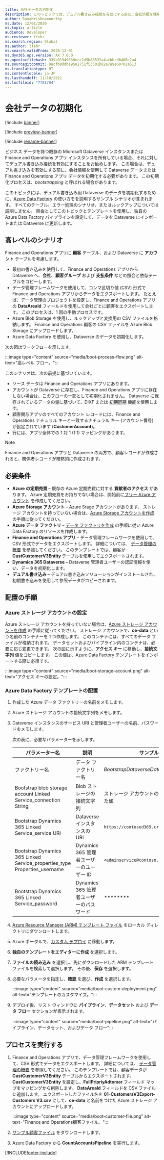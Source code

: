 ```yaml
---
title: 会社データの初期化
description: このトピックでは、デュアル書き込み接続を有効にする前に、会社情報を使用してデータを初期化する方法について説明します。
author: RamaKrishnamoorthy
ms.date: 12/01/2020
ms.topic: article
audience: Developer
ms.reviewer: tfehr
ms.search.region: Global
ms.author: tfehr
ms.search.validFrom: 2020-12-01
ms.dyn365.ops.version: AX 7.0.0
ms.openlocfilehash: 339b91949839eec2d5b88537a4acbbcd0465e2a4
ms.sourcegitcommit: 9acfb9ddba9582751f53501b82a7e9e60702a613
ms.translationtype: HT
ms.contentlocale: ja-JP
ms.lasthandoff: 11/10/2021
ms.locfileid: "7781704"
---
```

# <a name="initialize-company-data"></a>会社データの初期化

[!include [banner](../../includes/banner.md)]

[!include [preview-banner](../../includes/preview-banner.md)]

[!include [rename-banner](~/includes/cc-data-platform-banner.md)]

ビジネス データを持つ既存の Microsoft Dataverse インスタンスまたは Finance and Operations アプリ インスタンスを所有している場合、それに対してデュアル書き込み接続を有効にすることをお勧めします。 この場合は、デュアル書き込みを有効にする前に、会社情報を使用して Dataverse データまたは Finance and Operations アプリ データを初期化する必要があります。 この初期化プロセスは、*bootstrapping* と呼ばれる場合があります。

このトピックには、デュアル書き込み用 Dataverse のデータを初期化するために、[Azure Data Factory](/azure/data-factory/introduction) の使い方をを説明するサンプル シナリオが含まれます。 すべてのテーブル、エラー処理のシナリオ、またはルックアップについては説明しません。 照会としてこのトピックとテンプレートを使用し、独自の Azure Data Factory パイプラインを設定して、データを Dataverse にインポートまたは  Dataverse に更新します。

## <a name="high-level-scenario"></a>高レベルのシナリオ

Finance and Operations アプリに **顧客** テーブル、および Dataverse に **アカウント** テーブルを考慮します。

- 最初の書き込みを使用して、Finance and Operations アプリから Dataverse へ、**会社**、**顧客グループ** および **支払条件** などの照会と依存テーブルをコピーします。
- データ管理フレームワークを使用して、コンマ区切り値 (CSV) 形式で Finance and Operations アプリからデータをエクスポートします。 たとえば、データ管理のプロジェクトを設定し、Finance and Operations アプリの **DataAreaId** フィールドを使用して会社ごとに顧客をエクスポートします。 このプロセスは、1 回の手動プロセスです。
- Azure Blob Storage を使用し、ルックアップと変換用の CSV ファイルを格納します。 Finance and Operations 顧客の CSV ファイルを Azure Blob Storage にアップロードします。
- Azure Data Factory を使用し、Dataverse のデータを初期化します。

次の図はワークフローを示します。

:::image type="content" source="media/boot-process-flow.png" alt-text="高レベル フロー。":::

このシナリオは、次の前提に基づいています。

- ソース データは Finance and Operations アプリにあります。
- アカウントが Dataverse に存在し、Finance and Operations アプリに存在しない場合は、このフローの一部として初期化されません。 Dataverse に保存されているデータの量に基づいて、DIXF または [初期同期](initial-sync-guidance.md) 機能を使用します。
- 顧客関与アプリのすべてのアカウント レコードには、Finance and Operations ナチュラル キーと一致するナチュラル キー (アカウント番号) が設定されています (**CustomerAccount**)。 
- 行には、アプリ全体での 1 対 1 (1:1) マッピングがあります。

> [!NOTE]
> Finance and Operations アプリと Dataverse の両方で、顧客レコードが作成されると、関係者レコードが暗黙的に作成されます。 

## <a name="prerequisites"></a>必要条件

- **Azure の定期売買** – 既存の Azure 定期売買に対する **貢献者のアクセス** があります。 Azure 定期売買をお持ちでない場合は、開始前に[フリー Azure アカウント](https://azure.microsoft.com/free/) を作成してください。
- **Azure Storage アカウント** – Azure Srage アカウントがあります。 ストレージ アカウントを持っていない場合は、[Azure Storage アカウントを作成](/azure/storage/common/storage-account-create?tabs=azure-portal#create-a-storage-account) の手順に従ってください。
- **Azure データ ファクトリ** – [データ ファクトリを作成](/azure/data-factory/tutorial-copy-data-portal#create-a-data-factory) の手順に従い Azure Data Factory のリソースを作成します。
- **Finance and Operations アプリ**  – データ管理フレームワークを使用して、CSV 形式でデータをエクスポートします。 詳細については、 [データ管理の概要](../data-entities-data-packages.md) を参照してください。 このテンプレートでは、顧客が **CustCustomerV3Entity** テーブルを使用してエクスポートされます。
- **Dynamics 365 Dataverse** – Dataverse 管理者ユーザーの認証情報を使い、データを初期化します。
- **デュアル書き込み** – デュアル書き込みソリューションがインストールされ、初期書き込みを使用して参照データがコピーされます。

## <a name="deployment-steps"></a>配置の手順

### <a name="set-up-an-azure-storage-account"></a>Azure ストレージ アカウントの設定

Azure ストレージ アカウントを持っていない場合は、[Azure ストレージ アカウントを作成](/azure/storage/common/storage-account-create?tabs=azure-portal#create-a-storage-account) の手順に従ってください。 ストレージ アカウントで、**ce-data** という名前のコンテナーを 1 つ作成します。 このコンテナには、すべてのデータ ファイルが格納されます。 データセットおよびパイプライン内のコンテナは、必要に応じ変更できます。 次の図に示すように、**アクセス キー** に移動し、**接続文字列** 値をコピーします。 この値は、Azure Data Factory テンプレートをインポートする際に必須です。

:::image type="content" source="media/boot-storage-account.png" alt-text="アクセス キーの設定。":::

### <a name="deploy-an-azure-data-factory-template"></a>Azure Data Factory テンプレートの配置

1. 作成した Azure データ ファクトリーの名前をメモします。
2. Azure ストレージ アカウントの接続文字列をメモします。
3. Dataverse インスタンスのサービス URI と管理者ユーザーの名前、パスワードをメモします。

    次の表に、必要なパラメーターを示します。

    | パラメーター名 | 説明 | サンプル値 |
    |---|---|---|
    | ファクトリー名 | データ ファクトリー名 | *BootstrapDataverseDataADF* |
    | Bootstrap blob storage account Linked Service\_connection String | Blob ストレージの接続文字列 | ストレージ アカウントの作成時にコピーした値 |
    | Bootstrap Dynamics 365 Linked Service\_service URI | Dataverse インスタンスの URI | `https://contosod365.crm4.dynamics.com` |
    | Bootstrap Dynamics 365 Linked Service\_properties\_type Properties\_username | Dynamics 365 管理者ユーザーのユーザー ID | `<adminservice@contoso.onmicrosoft.com>` |
    | Bootstrap Dynamics 365 Linked Service\_password | Dynamics 365 管理者ユーザーのパスワード | _\*\*\*\*\*\*\*\*_ | 

4. [Azure Resource Manager (ARM) テンプレート ファイル](https://github.com/microsoft/Dynamics-365-FastTrack-Implementation-Assets/blob/master/Dual-write/Bootstrapping/arm_template.json) をローカル ディレクトリにダウンロートします。
5. Azure ポータルで、[カスタム デプロイ](https://ms.portal.azure.com/#create/Microsoft.Template) に移動します。
6. **独自のテンプレートをエディターに作成** を選択します。
7. **ファイルの読み込み** を選択し、先にダウンロードした ARM テンプレート ファイルを検索して選択します。 その後、**保存** を選択します。
8. 必要なパラメータを指定し、**確認** を選び、**作成** を選択します。

    :::image type="content" source="media/boot-custom-deployment.png" alt-text="テンプレートのカスタマイズ。":::

9. デプロイ後、リスト ウィンドウに **パイプライン**、**データセット** および **データ フロー** セクションが表示されます。

    :::image type="content" source="media/boot-pipeline.png" alt-text="パイプライン、データセット、およびデータ フロー":::

## <a name="run-the-process"></a>プロセスを実行する

1. Finance and Operations アプリで、データ管理フレームワークを使用して、CSV 形式でデータをエクスポートします。 詳細については、 [データ管理の概要](../data-entities-data-packages.md) を参照してください。 このテンプレートでは、顧客データが **CustCustomerV3Entity** テーブルからエクスポートされます。 **CustCustomerV3Entity** を設定し、**FullPripriyAdtomer** フィールド マップをマッピングから削除します。 **DataAreaId** フィールドを CSV ファイルに追加します。 エクスポートしたファイル名を **01-CustomersV3Export-Customers V3.csv** にして、**ce-data** と名前をつけた Azure ストレージ アカウントにアップロードします。

    :::image type="content" source="media/boot-customer-file.png" alt-text="Finance and Operations顧客ファイル。":::

2. [サンプル顧客ファイル](https://github.com/microsoft/Dynamics-365-FastTrack-Implementation-Assets/blob/master/Dual-write/Bootstrapping/01-CustomersV3Export-Customers%20V3.csv) をダウンロードします。

3. Azure Data Factory から **CountAccountsPipeline** を実行します。


[!INCLUDE[footer-include](../../../../includes/footer-banner.md)]
